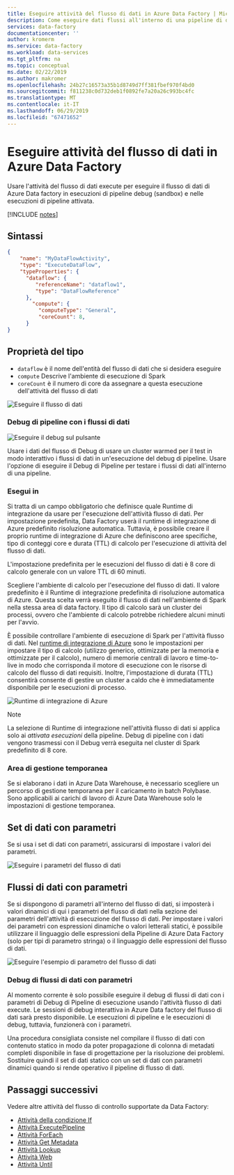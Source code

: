 ```yaml
---
title: Eseguire attività del flusso di dati in Azure Data Factory | Microsoft Docs
description: Come eseguire dati flussi all'interno di una pipeline di data factory.
services: data-factory
documentationcenter: ''
author: kromerm
ms.service: data-factory
ms.workload: data-services
ms.tgt_pltfrm: na
ms.topic: conceptual
ms.date: 02/22/2019
ms.author: makromer
ms.openlocfilehash: 24b27c16573a35b1d8749d7ff381fbef970f4bd0
ms.sourcegitcommit: f811238c0d732deb1f0892fe7a20a26c993bc4fc
ms.translationtype: MT
ms.contentlocale: it-IT
ms.lasthandoff: 06/29/2019
ms.locfileid: "67471652"
---
```

# <a name="execute-data-flow-activity-in-azure-data-factory"></a>Eseguire attività del flusso di dati in Azure Data Factory
Usare l'attività del flusso di dati execute per eseguire il flusso di dati di Azure Data factory in esecuzioni di pipeline debug (sandbox) e nelle esecuzioni di pipeline attivata.

[!INCLUDE [notes](../../includes/data-factory-data-flow-preview.md)]

## <a name="syntax"></a>Sintassi

```json
{
    "name": "MyDataFlowActivity",
    "type": "ExecuteDataFlow",
    "typeProperties": {
      "dataflow": {
         "referenceName": "dataflow1",
         "type": "DataFlowReference"
      },
        "compute": {
          "computeType": "General",
          "coreCount": 8,
      }
}

```

## <a name="type-properties"></a>Proprietà del tipo

* ```dataflow``` è il nome dell'entità del flusso di dati che si desidera eseguire
* ```compute``` Descrive l'ambiente di esecuzione di Spark
* ```coreCount``` è il numero di core da assegnare a questa esecuzione dell'attività del flusso di dati

![Eseguire il flusso di dati](media/data-flow/activity-data-flow.png "eseguire il flusso di dati")

### <a name="debugging-pipelines-with-data-flows"></a>Debug di pipeline con i flussi di dati

![Eseguire il debug sul pulsante](media/data-flow/debugbutton.png "sul pulsante di Debug")

Usare i dati del flusso di Debug di usare un cluster warmed per il test in modo interattivo i flussi di dati in un'esecuzione del debug di pipeline. Usare l'opzione di eseguire il Debug di Pipeline per testare i flussi di dati all'interno di una pipeline.

### <a name="run-on"></a>Esegui in

Si tratta di un campo obbligatorio che definisce quale Runtime di integrazione da usare per l'esecuzione dell'attività flusso di dati. Per impostazione predefinita, Data Factory userà il runtime di integrazione di Azure predefinito risoluzione automatica. Tuttavia, è possibile creare il proprio runtime di integrazione di Azure che definiscono aree specifiche, tipo di conteggi core e durata (TTL) di calcolo per l'esecuzione di attività del flusso di dati.

L'impostazione predefinita per le esecuzioni del flusso di dati è 8 core di calcolo generale con un valore TTL di 60 minuti.

Scegliere l'ambiente di calcolo per l'esecuzione del flusso di dati. Il valore predefinito è il Runtime di integrazione predefinita di risoluzione automatica di Azure. Questa scelta verrà eseguito il flusso di dati nell'ambiente di Spark nella stessa area di data factory. Il tipo di calcolo sarà un cluster dei processi, ovvero che l'ambiente di calcolo potrebbe richiedere alcuni minuti per l'avvio.

È possibile controllare l'ambiente di esecuzione di Spark per l'attività flusso di dati. Nel [runtime di integrazione di Azure](concepts-integration-runtime.md) sono le impostazioni per impostare il tipo di calcolo (utilizzo generico, ottimizzate per la memoria e ottimizzate per il calcolo), numero di memorie centrali di lavoro e time-to-live in modo che corrisponda il motore di esecuzione con le risorse di calcolo del flusso di dati requisiti. Inoltre, l'impostazione di durata (TTL) consentirà consente di gestire un cluster a caldo che è immediatamente disponibile per le esecuzioni di processo.

![Runtime di integrazione di Azure](media/data-flow/ir-new.png "Runtime di integrazione di Azure")

> [!NOTE]
> La selezione di Runtime di integrazione nell'attività flusso di dati si applica solo ai *attivata esecuzioni* della pipeline. Debug di pipeline con i dati vengono trasmessi con il Debug verrà eseguita nel cluster di Spark predefinito di 8 core.

### <a name="staging-area"></a>Area di gestione temporanea

Se si elaborano i dati in Azure Data Warehouse, è necessario scegliere un percorso di gestione temporanea per il caricamento in batch Polybase. Sono applicabili ai carichi di lavoro di Azure Data Warehouse solo le impostazioni di gestione temporanea.

## <a name="parameterized-datasets"></a>Set di dati con parametri

Se si usa i set di dati con parametri, assicurarsi di impostare i valori dei parametri.

![Eseguire i parametri del flusso di dati](media/data-flow/params.png "parametri")

## <a name="parameterized-data-flows"></a>Flussi di dati con parametri

Se si dispongono di parametri all'interno del flusso di dati, si imposterà i valori dinamici di qui i parametri del flusso di dati nella sezione dei parametri dell'attività di esecuzione del flusso di dati. Per impostare i valori dei parametri con espressioni dinamiche o valori letterali statici, è possibile utilizzare il linguaggio delle espressioni della Pipeline di Azure Data Factory (solo per tipi di parametro stringa) o il linguaggio delle espressioni del flusso di dati.

![Eseguire l'esempio di parametro del flusso di dati](media/data-flow/parameter-example.png "esempio di parametro")

### <a name="debugging-data-flows-with-parameters"></a>Debug di flussi di dati con parametri

Al momento corrente è solo possibile eseguire il debug di flussi di dati con i parametri di Debug di Pipeline di esecuzione usando l'attività flusso di dati execute. Le sessioni di debug interattiva in Azure Data factory del flusso di dati sarà presto disponibile. Le esecuzioni di pipeline e le esecuzioni di debug, tuttavia, funzionerà con i parametri.

Una procedura consigliata consiste nel compilare il flusso di dati con contenuto statico in modo da poter propagazione di colonna di metadati completi disponibile in fase di progettazione per la risoluzione dei problemi. Sostituire quindi il set di dati statico con un set di dati con parametri dinamici quando si rende operativo il pipeline di flusso di dati.

## <a name="next-steps"></a>Passaggi successivi
Vedere altre attività del flusso di controllo supportate da Data Factory: 

- [Attività della condizione If](control-flow-if-condition-activity.md)
- [Attività ExecutePipeline](control-flow-execute-pipeline-activity.md)
- [Attività ForEach](control-flow-for-each-activity.md)
- [Attività Get Metadata](control-flow-get-metadata-activity.md)
- [Attività Lookup](control-flow-lookup-activity.md)
- [Attività Web](control-flow-web-activity.md)
- [Attività Until](control-flow-until-activity.md)
